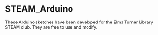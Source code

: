 # STEAM_Arduino

These Arduino sketches have been developed for the Elma Turner Library STEAM club. They are free to use and modify.
